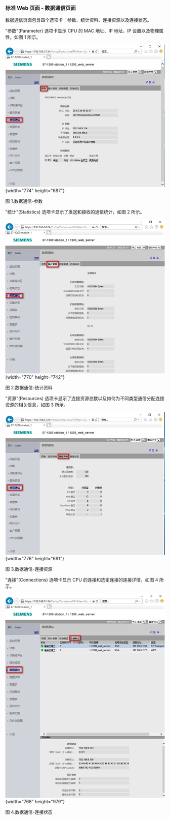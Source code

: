 ### 标准 Web 页面 - 数据通信页面

数据通信页面包含四个选项卡：参数、统计资料、连接资源以及连接状态。

\"参数\"(Parameter) 选项卡显示 CPU 的 MAC 地址、IP 地址、IP
设置以及物理属性，如图 1 所示。

![](images/07-01.jpg){width="774" height="687"}

图 1.数据通信-参数

\"统计\"(Statistics) 选项卡显示了发送和接收的通信统计，如图 2 所示。

![](images/07-02.jpg){width="770" height="742"}

图 2.数据通信-统计资料

\"资源\"(Resources)
选项卡显示了连接资源总数以及如何为不同类型通信分配连接资源的相关信息，如图
3 所示。

![](images/07-03.jpg){width="776" height="691"}

图 3.数据通信-连接资源

\"连接\"(Connections) 选项卡显示 CPU 的连接和选定连接的连接详情，如图 4
所示。

![](images/07-04.jpg){width="768" height="979"}

图 4.数据通信-连接状态
